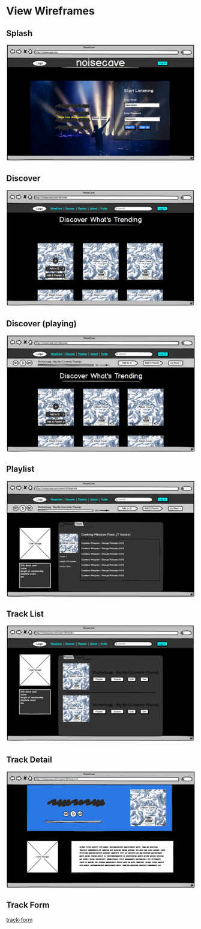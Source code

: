 # View Wireframes

## Splash
![splash]

## Discover
![discover]

## Discover (playing)
![discover-playing]

## Playlist
![playlist]

## Track List
![tracklist]

## Track Detail
![track-detail]

## Track Form
[track-form]

[splash]: ./wireframes/splash.png
[discover]: ./wireframes/discover.png
[discover-playing]: ./wireframes/discover-playing.png
[playlist]: ./wireframes/playlist.png
[track-detail]: ./wireframes/track-detail.png
[tracklist]: ./wireframes/tracklist.png
[track-form]: ./wireframes/track-form.png
